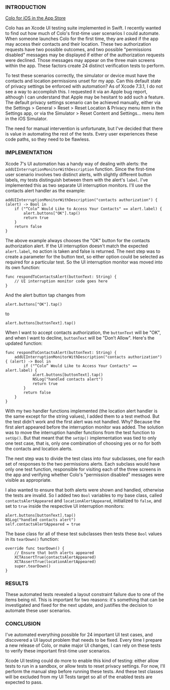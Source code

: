 ### INTRODUCTION

[Colo for iOS in the App Store](https://appsto.re/us/mxIWR.i)

Colo has an Xcode UI testing suite implemented in Swift. I recently wanted to find out how much of Colo's first-time user scenarios I could automate. When someone launches Colo for the first time, they are asked if the app may access their contacts and their location. These two authorization requests have two possible outcomes, and two possible "permissions disabled" messages may be displayed if either of the authorization requests were declined. Those messages may appear on the three main screens within the app. These factors create 24 distinct verification tests to perform.

To test these scenarios correctly, the simulator or device must have the contacts and location permissions unset for my app. Can this default state of privacy settings be enforced with automation? As of Xcode 7.3.1, I do not see a way to accomplish this. I requested it via an Apple bug report, although I can understand that Apple may be hesitant to add such a feature. The default privacy settings scenario can be achieved manually, either via the Settings > General > Reset > Reset Location & Privacy menu item in the Settings app, or via the Simulator > Reset Content and Settings... menu item in the iOS Simulator.

The need for manual intervention is unfortunate, but I've decided that there is value in automating the rest of the tests. Every user experiences these code paths, so they need to be flawless.

### IMPLEMENTATION

Xcode 7's UI automation has a handy way of dealing with alerts: the `addUIInterruptionMonitorWithDescription` function. Since the first-time user scenario involves two distinct alerts, with slightly different button labels, my tests distinguish between them with the alert's `label`. I've implemented this as two separate UI interruption monitors. I'll use the contacts alert handler as the example:

    addUIInterruptionMonitorWithDescription("contacts authorization") { (alert) -> Bool in
        if ("“Colo” Would Like to Access Your Contacts" == alert.label) {
            alert.buttons["OK"].tap()
            return true
        }
        return false
    }

The above example always chooses the "OK" button for the contacts authorization alert. If the UI interruption doesn't match the expected `alert.label`, no action is taken and false is returned. The next step was to create a parameter for the button text, so either option could be selected as required for a particular test. So the UI interruption monitor was moved into its own function:

    func respondToContactsAlert(buttonText: String) {
        // UI interruption monitor code goes here
    }

And the alert button tap changes from

    alert.buttons["OK"].tap()

to

    alert.buttons[buttonText].tap()

When I want to accept contacts authorization, the `buttonText` will be "OK", and when I want to decline, `buttonText` will be "Don’t Allow". Here's the updated function:

    func respondToContactsAlert(buttonText: String) {
        addUIInterruptionMonitorWithDescription("contacts authorization") { (alert) -> Bool in
            if ("“Colo” Would Like to Access Your Contacts" == alert.label) {
                alert.buttons[buttonText].tap()
                NSLog("handled contacts alert")
                return true
            }
            return false
        }
    }

With my two handler functions implemented (the location alert handler is the same except for the string values), I added them to a test method. But the test didn't work and the first alert was not handled. Why? Because the first alert appeared before the interruption monitor was added. The solution was to move the interruption handler functions from the test function to `setUp()`. But that meant that the `setUp()` implementation was tied to only one test case, that is, only one combination of choosing yes or no for both the contacts and location alerts.

The next step was to divide the test class into four subclasses, one for each set of responses to the two permissions alerts. Each subclass would have only one test function, responsible for visiting each of the three screens in the app and verifying whether Colo's "permission disabled" messages were visible as appropriate.

I also wanted to ensure that both alerts were shown and handled, otherwise the tests are invalid. So I added two `Bool` variables to my base class, called `contactsAlertAppeared` and `locationAlertAppeared`, initialized to `false`, and set to `true` inside the respective UI interruption monitors:

    alert.buttons[buttonText].tap()
    NSLog("handled contacts alert")
    self.contactsAlertAppeared = true

The base class for all of these test subclasses then tests these `Bool` values in its `tearDown()` function:

    override func tearDown() {
        // Ensure that both alerts appeared
        XCTAssertTrue(contactsAlertAppeared)
        XCTAssertTrue(locationAlertAppeared)
        super.tearDown()
    }

### RESULTS

These automated tests revealed a layout constraint failure due to one of the items being nil. This is important for two reasons: it's something that can be investigated and fixed for the next update, and justifies the decision to automate these user scenarios.

### CONCLUSION

I've automated everything possible for 24 important UI test cases, and discovered a UI layout problem that needs to be fixed. Every time I prepare a new release of Colo, or make major UI changes, I can rely on these tests to verify these important first-time user scenarios.

Xcode UI testing could do more to enable this kind of testing: either allow tests to run in a sandbox, or allow tests to reset privacy settings. For now, I'll perform the manual step before running these tests. And these test classes will be excluded from my UI Tests target so all of the enabled tests are expected to pass.
